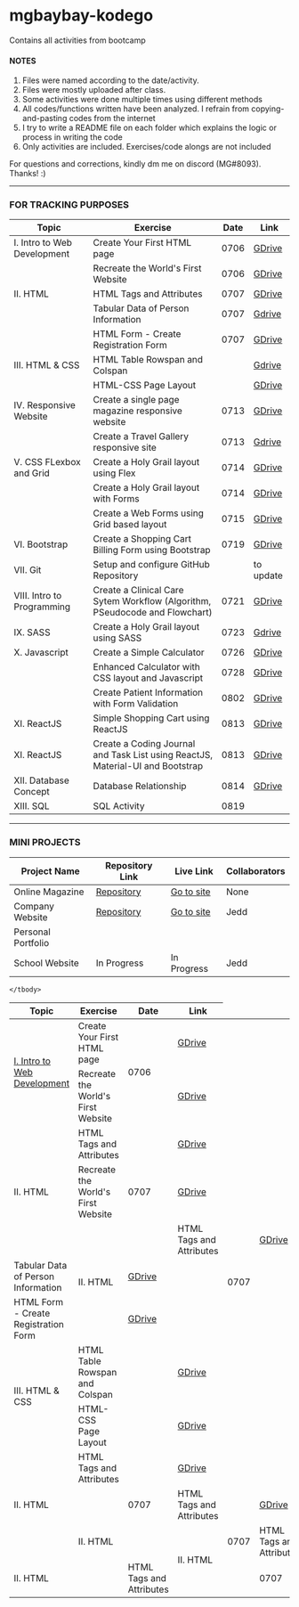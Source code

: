 # mgbaybay-kodego
Contains all activities from bootcamp

#### NOTES
1. Files were named according to the date/activity.
2. Files were mostly uploaded after class.
3. Some activities were done multiple times using different methods
4. All codes/functions written have been analyzed. I refrain from copying-and-pasting codes from the internet
5. I try to write a README file on each folder which explains the logic or process in writing the code
6. Only activities are included. Exercises/code alongs are not included

For questions and corrections, kindly dm me on discord (MG#8093). Thanks! :)

********************************************************

### FOR TRACKING PURPOSES

|Topic | Exercise | Date | Link |  
|------|----------|------|------|
| I. Intro to Web Development | Create Your First HTML page | 0706 | [GDrive](https://drive.google.com/drive/folders/1EUfqiBbl8l_iWSKkPPqm_uD73tB4oS3H?usp=sharing) 
| | Recreate the World's First Website | 0706 | [GDrive](https://drive.google.com/drive/folders/1JJuR3F1pQy62QQ6-MKAYzOxMYTu-GiOW?usp=sharing) 
|II. HTML | HTML Tags and Attributes | 0707 | [GDrive](https://drive.google.com/drive/folders/1S7w-hz6dhRW4nuhBrvUcYhwcham01vbS?usp=sharing) 
|| Tabular Data of Person Information | 0707 | [Gdrive](https://drive.google.com/drive/folders/1o-3xmlcxGem_1pbIs7GNUYi1yt0MuEQ-?usp=sharing)  
| | HTML Form - Create Registration Form | 0707 | [GDrive](https://drive.google.com/drive/folders/1ekTIs3US61EtrrQLNudinofftWZyXYYu?usp=sharing)  
|III. HTML & CSS| HTML Table Rowspan and Colspan || [Gdrive](https://drive.google.com/drive/folders/11I8V1KRDT3g8-ebU4DxULxM6WeetMPfu?usp=sharing) 
|| HTML-CSS Page Layout || [GDrive](https://drive.google.com/drive/folders/1isB5axY8Aajs9J1KVTjc0Q1HMiC4XMP5?usp=sharing) 
|IV. Responsive Website | Create a single page magazine responsive website | 0713 | [GDrive](https://drive.google.com/drive/folders/1Mmwxilhkcv-VmXfGKFmEaAjgOIihiSrP?usp=sharing)
|| Create a Travel Gallery responsive site | 0713 | [Gdrive](https://drive.google.com/drive/folders/1YWUVUZKEVv0b3twYfQrF7U2qlcqtD7xQ?usp=sharing) 
|V. CSS FLexbox and Grid | Create a Holy Grail layout using Flex  | 0714 | [GDrive](https://drive.google.com/drive/folders/1qozeLyeXJ8F06wWCYRTq713UGojQ_9m1?usp=sharing)
| | Create a Holy Grail layout with Forms | 0714 | [GDrive](https://drive.google.com/drive/folders/1bcQ6QSZV5Vu077_FS00GkgyRhRaTXSuY?usp=sharing) 
|| Create a Web Forms using Grid based layout | 0715 | [GDrive](https://drive.google.com/drive/folders/1ysewP34z6WoA5RJp837rcMrp2pXy-mIH?usp=sharing)
|VI. Bootstrap | Create a Shopping Cart Billing Form using Bootstrap  | 0719 | [GDrive](https://drive.google.com/drive/folders/1gAsltbocBsexjZsk9_e45VnfRmfVDmep?usp=sharing) 
|VII. Git | Setup and configure GitHub Repository || to update |
|VIII. Intro to Programming | Create a Clinical Care Sytem Workflow (Algorithm, PSeudocode and Flowchart) | 0721 | [GDrive](https://drive.google.com/drive/folders/1ZJxgWzjem4oC1hn_1mPXWp8Bl25netQm?usp=sharing)
|IX. SASS | Create a Holy Grail layout using SASS | 0723 | [Gdrive](https://drive.google.com/drive/folders/1ayYsn6T4FxyS2s2UvvvXju9ViLIAKbk3?usp=sharing)
|X. Javascript | Create a Simple Calculator | 0726 | [GDrive](https://drive.google.com/drive/folders/1BFr2_gw9EqgzX5KIEReaB9yY7WP2ivIY?usp=sharing)
| | Enhanced Calculator with CSS layout and Javascript | 0728 | [GDrive](https://drive.google.com/drive/folders/1LgeJiufA79jSMBMONyBrrXlBsZnHOsqm?usp=sharing)
| | Create Patient Information with Form Validation | 0802 | [GDrive](https://drive.google.com/drive/folders/1Bc_02dTxDwDeayKukVs2StJFcfOrNQSX?usp=sharing)
|XI. ReactJS | Simple Shopping Cart using ReactJS | 0813 | [GDrive](https://drive.google.com/drive/folders/1DNeDHplTrc5yrl1sJyg7ra7hkyzR3Wo-?usp=sharing)
|XI. ReactJS | Create a Coding Journal and Task List using ReactJS, Material-UI and Bootstrap | 0813 | [GDrive](https://drive.google.com/drive/folders/1x1m09myD_F5_IehEynp-Xh-fCAbAM7Ou?usp=sharing)
|XII. Database Concept| Database Relationship | 0814 | [GDrive](https://drive.google.com/drive/folders/1R2JFZt4tTU036rpMBJzUD57QzA9cRg9R?usp=sharing)
|XIII. SQL | SQL Activity | 0819 | |

********************************************************
### MINI PROJECTS

| Project Name |    Repository Link    | Live Link | Collaborators 
|--------------|----------------|--------|--------|
| Online Magazine | [Repository](https://github.com/mgbaybay/online_magazine) | [Go to site](https://mgbaybay.github.io/online-magazine/) | None
| Company Website | [Repository](https://github.com/mgbaybay/J-M-Technologies) | [Go to site](https://mgbaybay.github.io/J-M-Technologies/) | Jedd
|Personal Portfolio | | |
| School Website | In Progress  | In Progress | Jedd


<table>
    <thead>
        <tr>
            <th>Topic</th>
            <th>Exercise</th>
            <th>Date</th>
            <th>Link</th>
        </tr>
    </thead>
    <tbody>
        <tr>
            <td rowspan=2><a href='https://drive.google.com/drive/folders/1zhBpx3f1F06w9UbWV3SEeGESN43q3DD4?usp=sharing'>I. Intro to Web Development</a></td>
            <td>Create Your First HTML page</td>
            <td rowspan=2>0706</td>
            <td><a href='https://drive.google.com/drive/folders/1EUfqiBbl8l_iWSKkPPqm_uD73tB4oS3H?usp=sharing'>GDrive</a>             </td>
        </tr>
        <tr>
            <td>Recreate the World's First Website</td>
            <td><a href='https://drive.google.com/drive/folders/1JJuR3F1pQy62QQ6-MKAYzOxMYTu-GiOW?usp=sharing'>GDrive</a>             </td>
        </tr>
        <tr>
            <td rowspan=3>II. HTML</td>
            <td>HTML Tags and Attributes</td>
            <td rowspan=3>0707</td>
            <td><a href='https://drive.google.com/drive/folders/1JJuR3F1pQy62QQ6-MKAYzOxMYTu-GiOW?usp=sharing'>GDrive</a>             </td>
        </tr>
        <tr>
            <td>Recreate the World's First Website</td>
            <td><a href='https://drive.google.com/drive/folders/1JJuR3F1pQy62QQ6-MKAYzOxMYTu-GiOW?usp=sharing'>GDrive</a>             </td>
        </tr>
        </tr>
        <tr>
            <td rowspan=3>II. HTML</td>
            <td>HTML Tags and Attributes</td>
            <td rowspan=3>0707</td>
            <td><a href='https://drive.google.com/drive/folders/1S7w-hz6dhRW4nuhBrvUcYhwcham01vbS?usp=sharing'>GDrive</a>             </td>
        </tr>
        <tr>
            <td>Tabular Data of Person Information</td>
            <td><a href='https://drive.google.com/drive/folders/1o-3xmlcxGem_1pbIs7GNUYi1yt0MuEQ-?usp=sharing'>GDrive</a>             </td>
        </tr>
        <tr>
            <td>HTML Form - Create Registration Form</td>
            <td><a href='https://drive.google.com/drive/folders/1ekTIs3US61EtrrQLNudinofftWZyXYYu?usp=sharing'>GDrive</a>             </td>
        </tr>
        <tr>
            <td rowspan=2>III. HTML & CSS</td>
            <td>HTML Table Rowspan and Colspan</td>
            <td rowspan=2></td>
            <td><a href='https://drive.google.com/drive/folders/1JJuR3F1pQy62QQ6-MKAYzOxMYTu-GiOW?usp=sharing'>GDrive</a>             </td>
        </tr>
        <tr>
            <td>HTML-CSS Page Layout</td>
            <td><a href='https://drive.google.com/drive/folders/1isB5axY8Aajs9J1KVTjc0Q1HMiC4XMP5?usp=sharing'>GDrive</a>             </td>
        </tr>
        <tr>
            <td rowspan=3>II. HTML</td>
            <td>HTML Tags and Attributes</td>
            <td rowspan=3>0707</td>
            <td><a href='https://drive.google.com/drive/folders/1JJuR3F1pQy62QQ6-MKAYzOxMYTu-GiOW?usp=sharing'>GDrive</a>             </td>
        </tr>
        <tr>
            <td rowspan=3>II. HTML</td>
            <td>HTML Tags and Attributes</td>
            <td rowspan=3>0707</td>
            <td><a href='https://drive.google.com/drive/folders/1JJuR3F1pQy62QQ6-MKAYzOxMYTu-GiOW?usp=sharing'>GDrive</a>             </td>
        </tr>
        <tr>
            <td rowspan=3>II. HTML</td>
            <td>HTML Tags and Attributes</td>
            <td rowspan=3>0707</td>
            <td><a href='https://drive.google.com/drive/folders/1JJuR3F1pQy62QQ6-MKAYzOxMYTu-GiOW?usp=sharing'>GDrive</a>             </td>
        </tr>
        <tr>
            <td rowspan=3>II. HTML</td>
            <td>HTML Tags and Attributes</td>
            <td rowspan=3>0707</td>
            <td><a href='https://drive.google.com/drive/folders/1JJuR3F1pQy62QQ6-MKAYzOxMYTu-GiOW?usp=sharing'>GDrive</a>             </td>
        </tr>
        
    </tbody>
</table>
